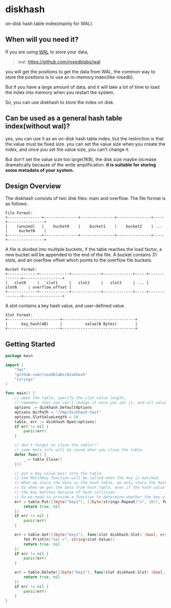 # diskhash
on-disk hash table index(mainly for WAL).

## When will you need it?
If you are using [WAL](https://github.com/rosedblabs/wal) to store your data,

> wal: https://github.com/rosedblabs/wal

you will get the positions to get the data from WAL, the common way to store the positions is to use an in-memory index(like rosedb).

But if you have a large amount of data, and it will take a lot of time to load the index into memory when you restart the system.

So, you can use diskhash to store the index on disk.

## Can be used as a general hash table index(without wal)?

yes, you can use it as an on-disk hash table index, but the restriction is that the value must be fixed size.
you can set the value size when you create the index, and once you set the value size, you can't change it.

But don't set the value size too large(1KB), the disk size maybe increase dramatically because of the write amplification.
**it is suitable for storing some metadata of your system.**

## Design Overview
The diskhash consists of two disk files: main and overflow.
The file format is as follows:
```
File Format:
+---------------+---------------+---------------+---------------+-----+----------------+
|    (unused)   |    bucket0    |    bucket1    |    bucket2    | ... |     bucketN    |
+---------------+---------------+---------------+---------------+-----+----------------+
```

A file is divided into multiple buckets, if the table reaches the load factor, a new bucket will be appended to the end of the file.
A bucket contains 31 slots, and an overflow offset which points to the overflow file buckets.
```
Bucket Format:
+-------------+-------------+-------------+-------------+-----+--------------+-----------------+
|   slot0     |   slot1     |   slot2     |   slot3     | ... |    slotN     | overflow_offset |
+-------------+-------------+-------------+-------------+-----+--------------+-----------------+
```

A slot contains a key hash value, and user-defined value.
```
Slot Format:
+-----------------------+--------------------------------+
|      key_hash(4B)     |          value(N Bytes)        |
+-----------------------+--------------------------------+
```

## Getting Started
```go
package main

import (
	"fmt"
	"github.com/rosedblabs/diskhash"
	"strings"
)

func main() {
	// open the table, specify the slot value length,
	// remember that you can't change it once you set it, and all values must be the same length.
	options := diskhash.DefaultOptions
	options.DirPath = "/tmp/diskhash-test"
	options.SlotValueLength = 10
	table, err := diskhash.Open(options)
	if err != nil {
		panic(err)
	}

	// don't forget to close the table!!!
	// some meta info will be saved when you close the table.
	defer func() {
		_ = table.Close()
	}()

	// put a key-value pair into the table.
	// the MatchKey function will be called when the key is matched.
	// When we store the data in the hash table, we only store the hash value of the key, and the raw value.
	// So when we get the data from hash table, even if the hash value of the key matches, that doesn't mean
	// the key matches because of hash collision.
	// So we need to provide a function to determine whether the key of the slot matches the stored key.
	err = table.Put([]byte("key1"), []byte(strings.Repeat("v", 10)), func(slot diskhash.Slot) (bool, error) {
		return true, nil
	})
	if err != nil {
		panic(err)
	}

	err = table.Get([]byte("key1"), func(slot diskhash.Slot) (bool, error) {
		fmt.Println("val =", string(slot.Value))
		return true, nil
	})
	if err != nil {
		panic(err)
	}

	err = table.Delete([]byte("key1"), func(slot diskhash.Slot) (bool, error) {
		return true, nil
	})
	if err != nil {
		panic(err)
	}
}
```
